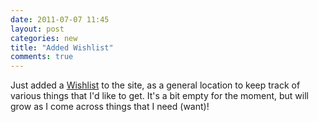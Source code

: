 ```yaml
---
date: 2011-07-07 11:45
layout: post
categories: new
title: "Added Wishlist"
comments: true
---
```


Just added a [Wishlist](/wishlist/) to the site, as a general location to keep track of various things that I'd like to get.  It's a bit empty for the moment, but will grow as I come across things that I need (want)!
